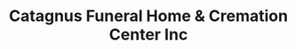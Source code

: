 ---
title: "Catagnus Funeral Home & Cremation Center Inc"
url: /gilbertsville/catagnus-funeral-home-und-cremation-center-inc/
shop: Bestattungen
---